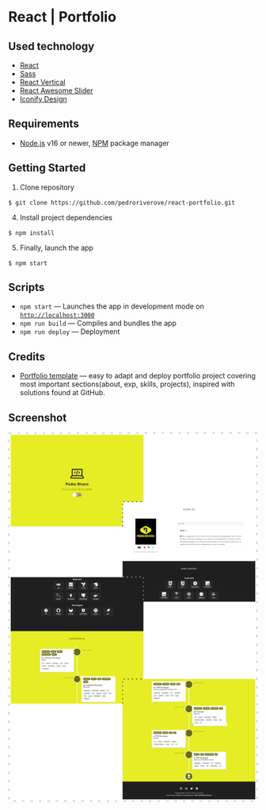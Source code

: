 # React | Portfolio

## Used technology

- [React](https://reactjs.org/)
- [Sass](https://sass-lang.com/)
- [React Vertical](https://github.com/stephane-monnot/react-vertical-timeline)
- [React Awesome Slider](https://github.com/rcaferati/react-awesome-slider)
- [Iconify Design](https://iconify.design/icon-sets/?query=angular)

## Requirements

- [Node.js](https://nodejs.org/) v16 or newer, [NPM](https://www.npmjs.com/) package manager

## Getting Started

1. Clone repository
```
$ git clone https://github.com/pedroriverove/react-portfolio.git
```
4. Install project dependencies
```
$ npm install
```
5. Finally, launch the app
```
$ npm start
```

## Scripts

- `npm start` — Launches the app in development mode on [`http://localhost:3000`](http://localhost:3000/)
- `npm run build` — Compiles and bundles the app
- `npm run deploy` — Deployment

## Credits

- [Portfolio template](https://github.com/Dorota1997/react-frontend-dev-portfolio) — easy to adapt and deploy portfolio project covering most important sections(about, exp, skills, projects), inspired with solutions found at GitHub.

## Screenshot

![](./screenshot.png)
